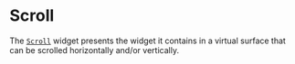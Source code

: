 # Scroll

The [`Scroll`][Scroll] widget presents the widget it contains in a virtual
surface that can be scrolled horizontally and/or vertically.

[Scroll]: <{{ docs }}/widgets/scroll/struct.Scroll.html>
